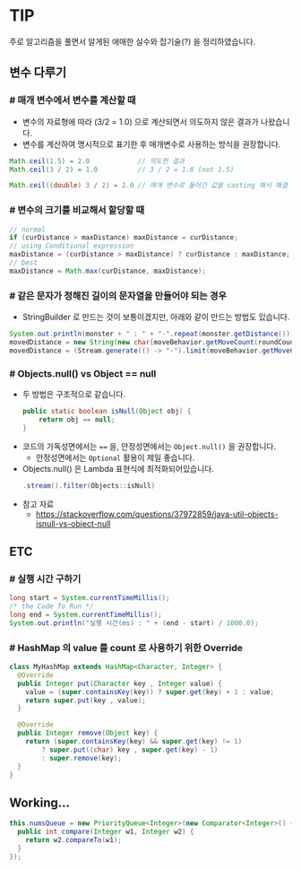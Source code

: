 # TIP
주로 알고리즘을 풀면서 알게된 애매한 실수와 잡기술(?) 을 정리하였습니다. 

##  변수 다루기
### # 매개 변수에서 변수를 계산할 때
- 변수의 자료형에 따라 (3/2 = 1.0) 으로 계산되면서 의도하지 않은 결과가 나왔습니다.
- 변수를 계산하여 명시적으로 표기한 후 매개변수로 사용하는 방식을 권장합니다.
```java
Math.ceil(1.5) = 2.0            // 의도한 결과
Math.ceil(3 / 2) = 1.0          // 3 / 2 = 1.0 (not 1.5)

Math.ceil((double) 3 / 2) = 2.0 // 매개 변수로 들어간 값을 casting 해서 해결  
```

### # 변수의 크기를 비교해서 할당할 때
```java
// normal 
if (curDistance > maxDistance) maxDistance = curDistance;  
// using Conditional expression
maxDistance = (curDistance > maxDistance) ? curDistance : maxDistance;
// best  
maxDistance = Math.max(curDistance, maxDistance);                     
```

### # 같은 문자가 정해진 길이의 문자열을 만들어야 되는 경우
- StringBuilder 로 만드는 것이 보통이겠지만, 아래와 같이 만드는 방법도 있습니다. 
 
```java
System.out.println(monster + " : " + "-".repeat(monster.getDistance()));
movedDistance = new String(new char[moveBehavior.getMoveCount(roundCount)]).replace("\0", "-");
movedDistance = (Stream.generate(() -> "-").limit(moveBehavior.getMoveCount(roundCount))).collect(Collectors.joining());
```

### # Objects.null() vs Object == null
- 두 방법은 구조적으로 같습니다.
    ```java 
    public static boolean isNull(Object obj) {
        return obj == null;
    }
    ```
- 코드의 가독성면에서는 `==` 을, 안정성면에서는 `Object.null()` 을 권장합니다.
    - 안정성면에서는 `Optional` 활용이 제일 좋습니다. 
- Objects.null() 은 Lambda 표현식에 최적화되어있습니다.
    ```java
    .stream().filter(Objects::isNull) 
    ```
- 참고 자료
    - https://stackoverflow.com/questions/37972859/java-util-objects-isnull-vs-object-null

## ETC
### # 실행 시간 구하기
```java
long start = System.currentTimeMillis();
/* the Code To Run */
long end = System.currentTimeMillis();
System.out.println("실행 시간(ms) : " + (end - start) / 1000.0);
```

### # HashMap 의 value 를 count 로 사용하기 위한 Override 
```java
class MyHashMap extends HashMap<Character, Integer> {
  @Override
  public Integer put(Character key , Integer value) {
    value = (super.containsKey(key)) ? super.get(key) + 1 : value;
    return super.put(key , value);
  }

  @Override
  public Integer remove(Object key) {
    return (super.containsKey(key) && super.get(key) != 1)
        ? super.put((char) key , super.get(key) - 1)
        : super.remove(key);
  }
}
```

## Working...

```java
this.numsQueue = new PriorityQueue<Integer>(new Comparator<Integer>() {  
  public int compare(Integer w1, Integer w2) {  
    return w2.compareTo(w1);  
  }  
});
```
